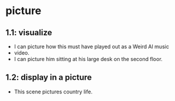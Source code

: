 # picture
## 1.1: visualize

  *  I can picture how this must have played out as a Weird Al music
  *  video.
  *  I can picture him sitting at his large desk on the second floor.

## 1.2: display in a picture

  *  This scene pictures country life.
